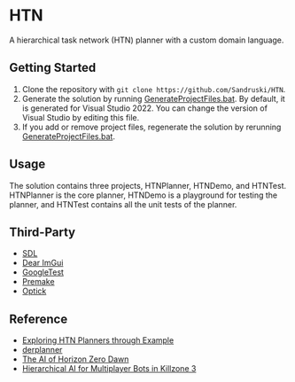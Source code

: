 # HTN
A hierarchical task network (HTN) planner with a custom domain language.

## Getting Started
1. Clone the repository with `git clone https://github.com/Sandruski/HTN`.
2. Generate the solution by running [GenerateProjectFiles.bat](https://github.com/Sandruski/HTN/blob/main/GenerateProjectFiles.bat). By default, it is generated for Visual Studio 2022. You can change the version of Visual Studio by editing this file.
3. If you add or remove project files, regenerate the solution by rerunning [GenerateProjectFiles.bat](https://github.com/Sandruski/HTN/blob/main/GenerateProjectFiles.bat).

## Usage
The solution contains three projects, HTNPlanner, HTNDemo, and HTNTest. HTNPlanner is the core planner, HTNDemo is a playground for testing the planner, and HTNTest contains all the unit tests of the planner.

## Third-Party
- [SDL](https://www.libsdl.org/)
- [Dear ImGui](https://github.com/ocornut/imgui)
- [GoogleTest](https://google.github.io/googletest/)
- [Premake](https://premake.github.io/)
- [Optick](https://github.com/bombomby/optick)

## Reference
- [Exploring HTN Planners
through Example](https://www.gameaipro.com/GameAIPro/GameAIPro_Chapter12_Exploring_HTN_Planners_through_Example.pdf)
- [derplanner](https://github.com/alexshafranov/derplanner)
- [The AI of Horizon Zero Dawn](https://www.guerrilla-games.com/read/the-ai-of-horizon-zero-dawn)
- [Hierarchical AI for Multiplayer
Bots in Killzone 3](https://www.gameaipro.com/GameAIPro/GameAIPro_Chapter29_Hierarchical_AI_for_Multiplayer_Bots_in_Killzone_3.pdf)